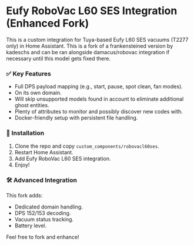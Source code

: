# Eufy RoboVac L60 SES Integration (Enhanced Fork)

This is a custom integration for Tuya-based Eufy L60 SES vacuums (T2277 only) in Home Assistant. This is a fork of a frankensteined version by kadeschs and can be ran alongside damacus/robovac integration if necessary until this model gets fixed there.

### ✅ Key Features
- Full DPS payload mapping (e.g., start, pause, spot clean, fan modes).
- On its own domain.
- Will skip unsupported models found in account to eliminate additional ghost entities.
- Plenty of attributes to monitor and possibly discover new codes with.
- Docker-friendly setup with persistent file handling.

### 🔧 Installation
1. Clone the repo and copy `custom_components/robovacl60ses`.
2. Restart Home Assistant.
3. Add Eufy RoboVac L60 SES integration.
4. Enjoy!

### 🛠 Advanced Integration
This fork adds:
- Dedicated domain handling.
- DPS 152/153 decoding.
- Vacuum status tracking.
- Battery level.

Feel free to fork and enhance!
